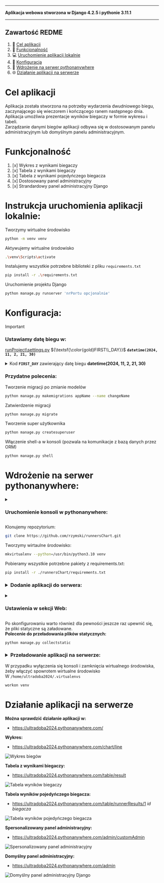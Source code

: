 ___
**Aplikacja webowa stworzona w Django 4.2.5 i pythonie 3.11.1**
___

## Zawartość REDME
1. :runner: [Cel aplikacji](#cel-aplikacji)
2. :scroll: [Funkcjonalność](#funkcjonalność)
3. :computer: [Uruchomienie aplikacji lokalnie](#Instrukcja-uruchomienia-aplikacji-lokalnie)
4. :wrench: [Konfiguracja](#konfiguracja)
5. :satellite: [Wdrożenie na serwer pythonanywhere](#wdrożenie-na-serwer-pythonanywhere)
6. :globe_with_meridians: [Działanie aplikacji na serwerze](#działanie-aplikacji-na-serwerze)

# Cel aplikacji
Aplikacja została stworzona na potrzeby wydarzenia dwudniowego biegu, zaczynającego się wieczorem i kończącego ranem następnego dnia.<br/>
Aplikacja umożliwia prezentacje wyników biegaczy w formie wykresu i tabeli.<br/>
Zarządzanie danymi biegów aplikacji odbywa się w dostosowanym panelu administracyjnym lub domyślnym panelu administracyjnym.

# Funkcjonalność
1) [x] Wykres z wynikami biegaczy
2) [x] Tabela z wynikami biegaczy
3) [x] Tabela z wynikami pojedyńczego biegacza
4) [x] Dostosowany panel administracyjny
5) [x] Strandardowy panel administracyjny Django


# Instrukcja uruchomienia aplikacji lokalnie:
Tworzymy wirtualne środowisko
```sh
python -m venv venv
```

Aktywujemy wirtualne środowisko
```sh
.\venv\Scripts\activate
```
Instalujemy wszystkie potrzebne biblioteki z pliku `requirements.txt`
```sh
pip install -r .\requirements.txt
```

Uruchomienie projektu Django
```sh
python manage.py runserver 'nrPortu opcjonalnie'
```

# Konfiguracja:

> [!Important]
> ### Ustawiamy datę biegu w:
> [runProject\settings.py](https://github.com/rzymski/runnersChart/blob/master/runProject/settings.py) ${\textsf{\color{gold}FIRST\\_DAY}}$ **`datetime(2024, 11, 2, 21, 30)`**

<details>
  <summary>Kod <b><code>FIRST_DAY</code></b> zawierający datę biegu <b>datetime(2024, 11, 2, 21, 30)</b></summary>

```python
from pathlib import Path

from datetime import datetime, timedelta
FIRST_DAY = datetime(2024, 11, 2, 21, 30)
SECOND_DAY = FIRST_DAY + timedelta(days=1)
```
<img src="readmeImages/settings.png?raw=true" alt="Wybranie daty biegu w ustawieniach kodu">
</details>

<h3>Przydatne polecenia:</h3>

Tworzenie migracji po zmianie modelów
```sh
python manage.py makemigrations appName --name changeName
```

Zatwierdzenie migracji
```sh
python manage.py migrate  
```

Tworzenie super użytkownika
```sh
python manage.py createsuperuser
```

Włączenie shell-a w konsoli (pozwala na komunikacje z bazą danych przez ORM)
```sh
python manage.py shell
```

# Wdrożenie na serwer pythonanywhere:
<details>
    <summary><h3>Uruchomienie konsoli w pythonanywhere:</h3></summary>
        W sekcji <code>Consoles</code><br/>
        Uruchamiamy konsole:        
        <img src="readmeImages/launchConsole.png?raw=true" alt="uruchomienie konsoli w pythonanywhere">
</details>

Klonujemy repozytorium:
```sh
git clone https://github.com/rzymski/runnersChart.git
```

Tworzymy wirtaulne środowisko:
```sh
mkvirtualenv --python=/usr/bin/python3.10 venv
```

Pobieramy wszystkie potrzebne pakiety z requirements.txt:
```sh
pip install -r ./runnersChart/requirements.txt
```

<h3><details>
    <summary>Dodanie aplikacji do serwera:</summary>
        Add a new web app --> ... --> Manual Configuration --> Python 3.10 --> ...<br/>
        <img src="readmeImages/addApplication.png?raw=true" alt="Dodanie aplikacji do serwera">
</details></h3>

<details>
<summary><h3>Ustawienia w sekcji Web:</h3></summary>
  <br/>Source code: /home/nazwaUzytkownika/runnersChart (nazwa głównego folderu projektu i nazwa repozytorium na github-ie) <br/>
  <br/>Working directory: /home/nazwaUzytkownika <br/>
  <br/>Virtualenv: /home/nazwaUzytkownika/.virtualenvs/venv <br/>
  <br/>Static files: <br/>
  &emsp; URL: /static/ <br/>
  &emsp; DIRECTORY: /home/nazwaUzytkownika/runnersChart/static <br/><br/>
    
WSGI configuration file:
```python
import os
import sys
path = os.path.expanduser('~/runnersChart')
if path not in sys.path:
    sys.path.insert(0, path)
os.environ['DJANGO_SETTINGS_MODULE'] = 'runProject.settings'
from django.core.wsgi import get_wsgi_application
from django.contrib.staticfiles.handlers import StaticFilesHandler
application = StaticFilesHandler(get_wsgi_application())
```
<img src="readmeImages/webSettings.png?raw=true" alt="Ustawienia aplikacji na serwerze">
</details>

Po skonfigurowaniu warto również dla pewności jeszcze raz upewnić się, że pliki statyczne są załadowane.<br/>
**Polecenie do przeładowania plików statycznych:**
```sh
python manage.py collectstatic
```

<h3><details>
    <summary>Przeładowanie aplikacji na serwerze:</summary>
        <img src="readmeImages/reloadSide.png?raw=true" alt="Przeladowanie aplikacji na serwerze">
</details></h3>

W przypadku wyłączenia się konsoli i zamknięcia wirtualnego środowiska, żeby włączyć spowrotem wirtualne środowisko<br/>
W `/home/ultradoba2024/.virtualenvs`
```sh
workon venv
```

# Działanie aplikacji na serwerze
**Można sprawdzić działanie aplikacji w:**
 - https://ultradoba2024.pythonanywhere.com/

**Wykres:**
- https://ultradoba2024.pythonanywhere.com/chart/line
<img src="readmeImages/chart.png?raw=true" alt="Wykres biegów">

**Tabela z wynikami biegaczy:**
- https://ultradoba2024.pythonanywhere.com/table/result
<img src="readmeImages/resultsTable.png?raw=true" alt="Tabela wyników biegaczy">

**Tabela wyników pojedyńczego biegacza:**
- https://ultradoba2024.pythonanywhere.com/table/runnerResults/1 *id biegacza*
<img src="readmeImages/singleRunnerResultsTable.png?raw=true" alt="Tabela wyników pojedyńczego biegacza">

**Spersonalizowany panel administracyjny:**
- https://ultradoba2024.pythonanywhere.com/admin/customAdmin
<img src="readmeImages/customAdminPanel.png?raw=true" alt="Spersonalizowany panel administracyjny">

**Domyślny panel administracyjny:**
- https://ultradoba2024.pythonanywhere.com/admin
<img src="readmeImages/adminPanel.png?raw=true" alt="Domyślny panel administracyjny Django">
